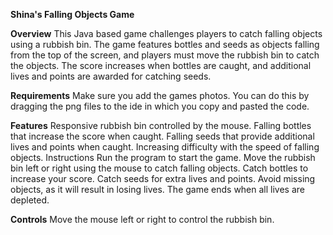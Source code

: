 

**Shina's Falling Objects Game**

**Overview**
This Java based game challenges players to catch falling objects using a rubbish bin. The game features bottles and seeds as objects falling from the top of the screen, and players must move the rubbish bin to catch the objects. The score increases when bottles are caught, and additional lives and points are awarded for catching seeds.

**Requirements**
Make sure you add the games photos.
You can do this by dragging the png files to the ide in which you copy and pasted the code.

**Features**
Responsive rubbish bin controlled by the mouse.
Falling bottles that increase the score when caught.
Falling seeds that provide additional lives and points when caught.
Increasing difficulty with the speed of falling objects.
Instructions
Run the program to start the game.
Move the rubbish bin left or right using the mouse to catch falling objects.
Catch bottles to increase your score.
Catch seeds for extra lives and points.
Avoid missing objects, as it will result in losing lives.
The game ends when all lives are depleted.

**Controls**
Move the mouse left or right to control the rubbish bin.











